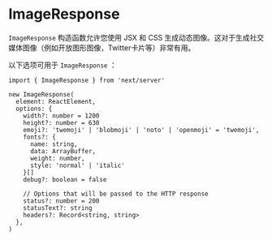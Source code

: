 # ImageResponse

`ImageResponse` 构造函数允许您使用 JSX 和 CSS 生成动态图像。这对于生成社交媒体图像（例如开放图形图像，Twitter卡片等）非常有用。

以下选项可用于 `ImageResponse` ：

```tsx
import { ImageResponse } from 'next/server'
 
new ImageResponse(
  element: ReactElement,
  options: {
    width?: number = 1200
    height?: number = 630
    emoji?: 'twemoji' | 'blobmoji' | 'noto' | 'openmoji' = 'twemoji',
    fonts?: {
      name: string,
      data: ArrayBuffer,
      weight: number,
      style: 'normal' | 'italic'
    }[]
    debug?: boolean = false
 
    // Options that will be passed to the HTTP response
    status?: number = 200
    statusText?: string
    headers?: Record<string, string>
  },
)
```

